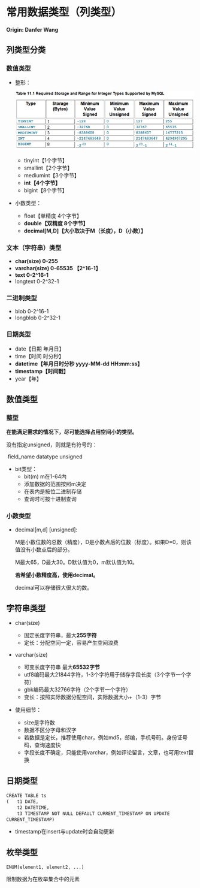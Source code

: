 # 常用数据类型（列类型）

#### **Origin: Danfer Wang**

## 列类型分类

### 数值类型

- 整形：

  ![image-20210522171747827](https://github.com/DanferWang/Learning_MySQL/blob/master/5.%20%E5%B8%B8%E7%94%A8%E6%95%B0%E6%8D%AE%E7%B1%BB%E5%9E%8B/5.%20%E5%B8%B8%E7%94%A8%E6%95%B0%E6%8D%AE%E7%B1%BB%E5%9E%8B.assets/image-20210522171747827.png?raw=true)

  - tinyint【1个字节】
  - smallint【2个字节】
  - mediumint【3个字节】
  - **int【4个字节】**
  - bigint【8个字节】

- 小数类型：

  - float【单精度 4个字节】
  - **double【双精度 8个字节】**
  - **decimal[M,D]【大小取决于M（长度），D（小数）】**

### 文本（字符串）类型

- **char(size) 0-255**
- **varchar(size) 0-65535 【2^16-1】**
- **text 0-2^16-1**
- longtext 0-2^32-1

### 二进制类型

- blob 0-2^16-1
- longblob 0-2^32-1

### 日期类型

- date【日期 年月日】
- time【时间 时分秒】
- **datetime【年月日时分秒 yyyy-MM-dd HH:mm:ss】**
- **timestamp【时间戳】**
- year【年】

## 数值类型

### 整型

**在能满足需求的情况下，尽可能选择占用空间小的类型。**

没有指定unsigned，则就是有符号的：

​	field_name datatype unsigned

- bit类型：
  - bit(m) m在1-64内
  - 添加数据的范围按照m决定
  - 在表内是按位二进制存储
  - 查询时可按十进制查询

### 小数类型

- decimal[m,d] [unsigned]:

  M是小数位数的总数（精度），D是小数点后的位数（标度）。如果D=0，则该值没有小数点后的部分。

  M最大65，D最大30。D默认值为0，m默认值为10。

  **若希望小数精度高，使用decimal。**

  decimal可以存储很大很大的数。

## 字符串类型

- char(size)
  - 固定长度字符串，最大**255字符**
  - 定长：分配空间一定，容易产生空间浪费

- varchar(size)
  - 可变长度字符串 最大**65532字节**
  - utf8编码最大21844字符，1-3个字符用于储存字段长度（3个字节一个字符）
  - gbk编码最大32766字符（2个字节一个字符）
  - 变长：按照实际数据分配空间，实际数据大小+（1-3）字节

- 使用细节：
  - size是字符数
  - 数据不区分字母和汉字
  - 若数据是定长，推荐使用char，例如md5，邮编，手机号码。身份证号码，查询速度快
  - 字段长度不确定，只能使用varchar，例如评论留言，文章，也可用text替换

## 日期类型

```mysql
CREATE TABLE ts
(	t1 DATE,
	t2 DATETIME,
	t3 TIMESTAMP NOT NULL DEFAULT CURRENT_TIMESTAMP ON UPDATE CURRENT_TIMESTAMP)
```

- timestamp在insert与update时会自动更新

## 枚举类型

```mysql
ENUM(element1, element2, ...)
```

限制数据为在枚举集合中的元素
